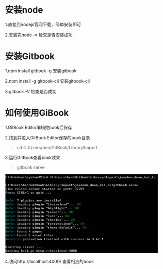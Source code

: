 # 安装node
1.直接到nodejs官网下载，简单安装即可

2.安装完node -v 检查是否安装成功

# 安装Gitbook
1.npm install gitbook -g 安装gitbook 

2.npm install -g gitbook-cli 安装gitbook-cli

3.gitbook -V  检查是否成功

# 如何使用GiBook
1.GitBook Editor编辑完book后保存

2.找到并进入GitBook Editor保存的book目录
> cd C:/Users/ben/GitBook/Library/Import

3.运行GitBook查看book效果
> gitbook serve

![](/assets/捕获.PNG)

4.访问http://localhost:4000/ 查看相应的book